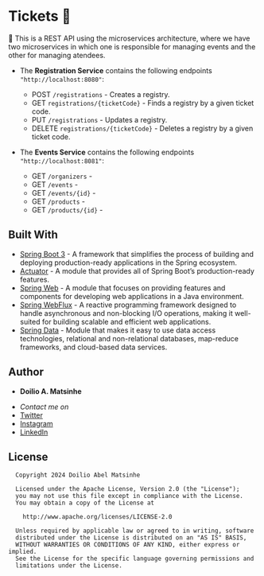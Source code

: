 # Tickets 🎫
🎫 This is a REST API using the microservices architecture, where we have two microservices in which one is responsible for managing events and the other for managing atendees.


- The **Registration Service** contains the following endpoints `"http://localhost:8080"`:
  - POST `/registrations` - Creates a registry.
  - GET `registrations/{ticketCode}` - Finds a registry by a given ticket code.
  - PUT `/registrations` - Updates a registry.
  - DELETE `registrations/{ticketCode}` - Deletes a registry by a given ticket code.


- The **Events Service** contains the following endpoints `"http://localhost:8081"`:
  - GET `/organizers` - 
  - GET `/events` -
  - GET `/events/{id}` -
  - GET `/products` -
  - GET `/products/{id}` -


## Built With

* [Spring Boot 3](https://spring.io/projects/spring-boot) - A framework that simplifies the process of building and deploying production-ready applications in the Spring ecosystem.
* [Actuator](https://docs.spring.io/spring-boot/docs/current/reference/html/actuator.html) - A module that provides all of Spring Boot’s production-ready features.
* [Spring Web](https://docs.spring.io/spring-boot/docs/current/reference/html/web.html#web) - A module that focuses on providing features and components for developing web applications in a Java environment.
* [Spring WebFlux](https://docs.spring.io/spring-framework/reference/web/webflux/new-framework.html) - A reactive programming framework designed to handle asynchronous and non-blocking I/O operations, making it well-suited for building scalable and efficient web applications.
* [Spring Data](https://spring.io/projects/spring-data) - Module that makes it easy to use data access technologies, relational and non-relational databases, map-reduce frameworks, and cloud-based data services.


## Author

* **Doilio A. Matsinhe**  
- *Contact me on*
- [Twitter](https://twitter.com/DoilioMatsinhe)
- [Instagram](https://www.instagram.com/doiliomatsinhe/)
- [LinkedIn](https://www.linkedin.com/in/doilio-matsinhe)


## License

      Copyright 2024 Doilio Abel Matsinhe

      Licensed under the Apache License, Version 2.0 (the "License");
      you may not use this file except in compliance with the License.
      You may obtain a copy of the License at

        http://www.apache.org/licenses/LICENSE-2.0

      Unless required by applicable law or agreed to in writing, software
      distributed under the License is distributed on an "AS IS" BASIS,
      WITHOUT WARRANTIES OR CONDITIONS OF ANY KIND, either express or implied.
      See the License for the specific language governing permissions and
      limitations under the License.

